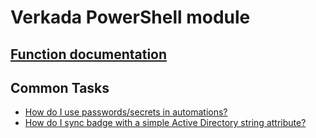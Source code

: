 # Verkada PowerShell module

## [Function documentation](reference.md)

## Common Tasks

* [How do I use passwords/secrets in automations?](examples/Using_secrets.md)
* [How do I sync badge with a simple Active Directory string attribute?](examples/Badge_sync_w_AD.md)
  